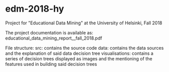 # edm-2018-hy
Project for "Educational Data Mining" at the University of Helsinki, Fall 2018

The project documentation is available as: educational_data_mining_report__fall_2018.pdf

File structure: src: contains the source code
                data: contains the data sources and the explanation of said data
                decision tree visualisations: contains a series of decision trees displayed as images and the mentioning of the features used in building said decision trees
